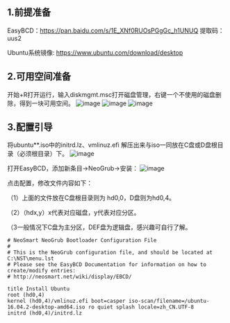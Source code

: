 ## 1.前提准备

EasyBCD：https://pan.baidu.com/s/1E_XNf0RUOsPGgGc_h1UNUQ 提取码：uus2 

Ubuntu系统镜像: https://www.ubuntu.com/download/desktop

## 2.可用空间准备

开始+R打开运行，输入diskmgmt.msc打开磁盘管理，右键一个不使用的磁盘删除，得到一块可用空间。
![image](https://github.com/kebiao/deeplearning/blob/master/screenshots/win_linux_install/1.png)
![image](https://github.com/kebiao/deeplearning/blob/master/screenshots/win_linux_install/2.png)
![image](https://github.com/kebiao/deeplearning/blob/master/screenshots/win_linux_install/3.png)

## 3.配置引导

将ubuntu**.iso中的initrd.lz、vmlinuz.efi 解压出来与iso一同放在C盘或D盘根目录（必须根目录）下。
![image](https://github.com/kebiao/deeplearning/blob/master/screenshots/win_linux_install/4.png)

打开EasyBCD，添加新条目->NeoGrub->安装：
![image](https://github.com/kebiao/deeplearning/blob/master/screenshots/win_linux_install/5.png)

点击配置，修改文件内容如下：


（1）上面的文件放在C盘根目录则为 hd0,0，D盘则为hd0,4。

（2）（hdx,y）x代表对应磁盘，y代表对应分区。

（3一般情况下C盘为主分区，DEF盘为逻辑盘，感兴趣可自行了解。

    # NeoSmart NeoGrub Bootloader Configuration File
    #
    # This is the NeoGrub configuration file, and should be located at C:\NST\menu.lst
    # Please see the EasyBCD Documentation for information on how to create/modify entries:
    # http://neosmart.net/wiki/display/EBCD/

    title Install Ubuntu 
    root (hd0,4) 
    kernel (hd0,4)/vmlinuz.efi boot=casper iso-scan/filename=/ubuntu-16.04.2-desktop-amd64.iso ro quiet splash locale=zh_CN.UTF-8 
    initrd (hd0,4)/initrd.lz


